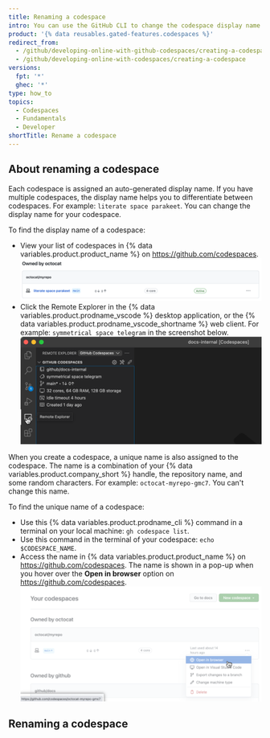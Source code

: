 ```yaml
---
title: Renaming a codespace
intro: You can use the GitHub CLI to change the codespace display name to one of your choice.
product: '{% data reusables.gated-features.codespaces %}'
redirect_from:
  - /github/developing-online-with-github-codespaces/creating-a-codespace
  - /github/developing-online-with-codespaces/creating-a-codespace
versions:
  fpt: '*'
  ghec: '*'
type: how_to
topics:
  - Codespaces
  - Fundamentals
  - Developer
shortTitle: Rename a codespace
---
```


## About renaming a codespace

Each codespace is assigned an auto-generated display name. If you have multiple codespaces, the display name helps you to differentiate between codespaces. For example: `literate space parakeet`. You can change the display name for your codespace.

To find the display name of a codespace:
- View your list of codespaces in {% data variables.product.product_name %} on https://github.com/codespaces.
  ![List of codespaces in GitHub](/assets/images/help/codespaces/codespaces-list-display-name.png)
- Click the Remote Explorer in the {% data variables.product.prodname_vscode %} desktop application, or the {% data variables.product.prodname_vscode_shortname %} web client. For example: `symmetrical space telegram` in the screenshot below.
  ![List of codespaces in GitHub](/assets/images/help/codespaces/codespaces-remote-explorer.png)

When you create a codespace, a unique name is also assigned to the codespace. The name is a combination of your {% data variables.product.company_short %} handle, the repository name, and some random characters. For example: `octocat-myrepo-gmc7`. You can't change this name.

To find the unique name of a codespace:

* Use this {% data variables.product.prodname_cli %} command in a terminal on your local machine: `gh codespace list`.
* Use this command in the terminal of your codespace: `echo $CODESPACE_NAME`.
* Access the name in {% data variables.product.product_name %} on https://github.com/codespaces. The name is shown in a pop-up when you hover over the **Open in browser** option on https://github.com/codespaces. 
  ![Codespace name shown on hover over](/assets/images/help/codespaces/find-codespace-name-github.png)

## Renaming a codespace